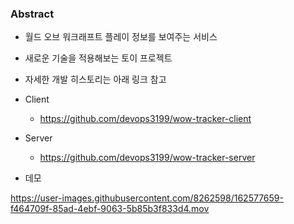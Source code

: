 ### Abstract

- 월드 오브 워크래프트 플레이 정보를 보여주는 서비스
- 새로운 기술을 적용해보는 토이 프로젝트
- 자세한 개발 히스토리는 아래 링크 참고

- Client
  - https://github.com/devops3199/wow-tracker-client
- Server

  - https://github.com/devops3199/wow-tracker-server

- 데모

https://user-images.githubusercontent.com/8262598/162577659-f464709f-85ad-4ebf-9063-5b85b3f833d4.mov
